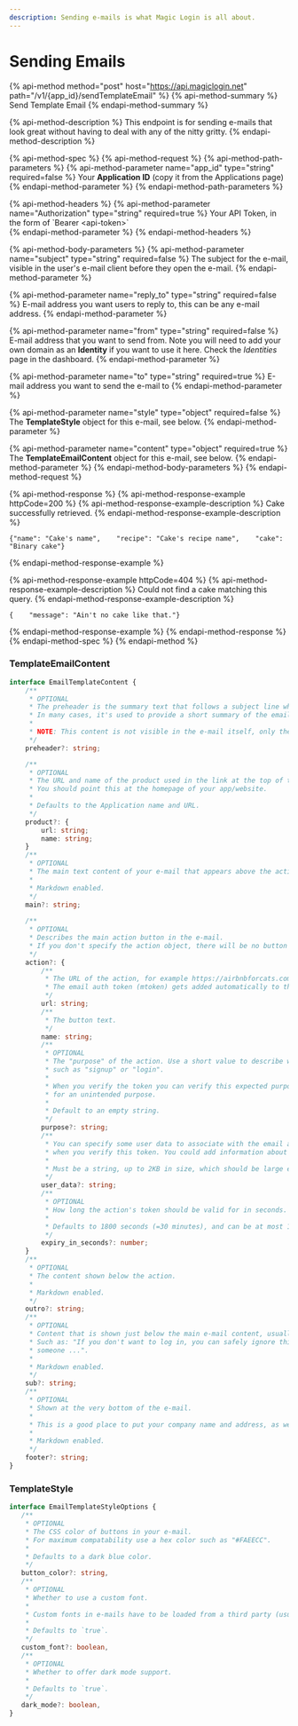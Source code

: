 ```yaml
---
description: Sending e-mails is what Magic Login is all about.
---
```


# Sending Emails

{% api-method method="post" host="https://api.magiclogin.net" path="/v1/{app\_id}/sendTemplateEmail" %}
{% api-method-summary %}
Send Template Email
{% endapi-method-summary %}

{% api-method-description %}
This endpoint is for sending e-mails that look great without having to deal with any of the nitty gritty.
{% endapi-method-description %}

{% api-method-spec %}
{% api-method-request %}
{% api-method-path-parameters %}
{% api-method-parameter name="app\_id" type="string" required=false %}
Your **Application ID** \(copy it from the Applications page\)
{% endapi-method-parameter %}
{% endapi-method-path-parameters %}

{% api-method-headers %}
{% api-method-parameter name="Authorization" type="string" required=true %}
Your API Token, in the form of \`Bearer &lt;api-token&gt;\`  
{% endapi-method-parameter %}
{% endapi-method-headers %}

{% api-method-body-parameters %}
{% api-method-parameter name="subject" type="string" required=false %}
The subject for the e-mail, visible in the user's e-mail client before they open the e-mail.
{% endapi-method-parameter %}

{% api-method-parameter name="reply\_to" type="string" required=false %}
E-mail address you want users to reply to, this can be any e-mail address.
{% endapi-method-parameter %}

{% api-method-parameter name="from" type="string" required=false %}
E-mail address that you want to send from. Note you will need to add your own domain as an **Identity** if you want to use it here. Check the _Identities_ page in the dashboard.
{% endapi-method-parameter %}

{% api-method-parameter name="to" type="string" required=true %}
E-mail address you want to send the e-mail to
{% endapi-method-parameter %}

{% api-method-parameter name="style" type="object" required=false %}
The **TemplateStyle** object for this e-mail, see below.
{% endapi-method-parameter %}

{% api-method-parameter name="content" type="object" required=true %}
The **TemplateEmailContent** object for this e-mail, see below.
{% endapi-method-parameter %}
{% endapi-method-body-parameters %}
{% endapi-method-request %}

{% api-method-response %}
{% api-method-response-example httpCode=200 %}
{% api-method-response-example-description %}
Cake successfully retrieved.
{% endapi-method-response-example-description %}

```
{"name": "Cake's name",    "recipe": "Cake's recipe name",    "cake": "Binary cake"}
```
{% endapi-method-response-example %}

{% api-method-response-example httpCode=404 %}
{% api-method-response-example-description %}
Could not find a cake matching this query.
{% endapi-method-response-example-description %}

```
{    "message": "Ain't no cake like that."}
```
{% endapi-method-response-example %}
{% endapi-method-response %}
{% endapi-method-spec %}
{% endapi-method %}

### TemplateEmailContent

```typescript
interface EmailTemplateContent {
    /**
     * OPTIONAL
     * The preheader is the summary text that follows a subject line when the email is viewed in an inbox.
     * In many cases, it's used to provide a short summary of the email, and is typically one sentence long.
     * 
     * NOTE: This content is not visible in the e-mail itself, only the inbox.
     */
    preheader?: string;

    /**
     * OPTIONAL
     * The URL and name of the product used in the link at the top of the e-mail.
     * You should point this at the homepage of your app/website.
     * 
     * Defaults to the Application name and URL.
     */
    product?: {
        url: string;
        name: string;
    }
    /**
     * OPTIONAL
     * The main text content of your e-mail that appears above the action button.
     * 
     * Markdown enabled.
     */
    main?: string;
    
    /**
     * OPTIONAL
     * Describes the main action button in the e-mail.
     * If you don't specify the action object, there will be no button in the e-mail.
     */
    action?: {
        /**
         * The URL of the action, for example https://airbnbforcats.com/magic/signup
         * The email auth token (mtoken) gets added automatically to this URL.
         */
        url: string;
        /**
         * The button text.
         */
        name: string;
        /**
         * OPTIONAL
         * The "purpose" of the action. Use a short value to describe what the token should be valid for,
         * such as "signup" or "login".
         * 
         * When you verify the token you can verify this expected purpose to ensure somebody isn't using a token
         * for an unintended purpose.
         * 
         * Default to an empty string.
         */
        purpose?: string;
        /**
         * You can specify some user data to associate with the email auth token that will be returned
         * when you verify this token. You could add information about the user here (e.g. their user ID).
         * 
         * Must be a string, up to 2KB in size, which should be large enough for a small JSON object.
         */
        user_data?: string;
        /**
         * OPTIONAL
         * How long the action's token should be valid for in seconds.
         * 
         * Defaults to 1800 seconds (=30 minutes), and can be at most 14 days.
         */
        expiry_in_seconds?: number;
    }
    /**
     * OPTIONAL
     * The content shown below the action.
     * 
     * Markdown enabled.
     */
    outro?: string;
    /**
     * OPTIONAL
     * Content that is shown just below the main e-mail content, usually here you would put extra help text for the user.
     * Such as: "If you don't want to log in, you can safely ignore this e-mail", or "You are receiving this e-mail because
     * someone ...".
     * 
     * Markdown enabled.
     */
    sub?: string;
    /**
     * OPTIONAL
     * Shown at the very bottom of the e-mail.
     * 
     * This is a good place to put your company name and address, as well as links to your terms of service and privacy policy.
     * 
     * Markdown enabled.
     */
    footer?: string;
}

```

### TemplateStyle

```typescript
interface EmailTemplateStyleOptions {
   /**
    * OPTIONAL
    * The CSS color of buttons in your e-mail.
    * For maximum compatability use a hex color such as "#FAEECC".
    * 
    * Defaults to a dark blue color.
    */
   button_color?: string,
   /**
    * OPTIONAL
    * Whether to use a custom font.
    * 
    * Custom fonts in e-mails have to be loaded from a third party (usually Google Fonts), which means they are not great for your user's privacy.
    * 
    * Defaults to `true`.
    */
   custom_font?: boolean,
   /**
    * OPTIONAL
    * Whether to offer dark mode support.
    * 
    * Defaults to `true`.
    */
   dark_mode?: boolean,
}
```

